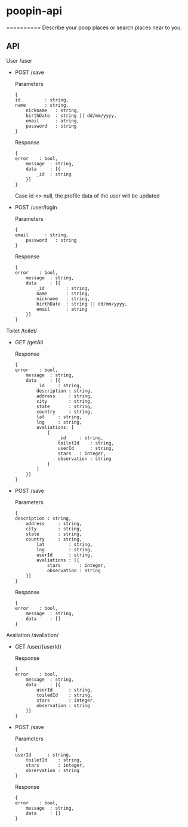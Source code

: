 # poopin-api
 ==========
 Describe your poop places or search places near to you.

API
---------------------------------------------
User /user
* POST /save

  	Parameters
  	```
   { 
   	id         : string,
   	name       : string,
		nickname   : string,
		birthDate  : string || dd/mm/yyyy,
		email      : atring,
		password   : string 
   }
  	``` 
  	Response
  	```
   { 
   	error    : bool,
		message  : string,
		data     : [{
			_id  : string
		}]
   }
  	``` 	
   Case id <> null, the profile data of the user will be updated
* POST /user/login

  	Parameters
  	```
   { 
   	email      : string,
		password   : string 
   }
  	``` 
  	Response
  	```
   { 
   	error    : bool,
		message  : string,
		data     : [{
			_id  	   : string,
			name       : string,
			nickname   : string,
			birthDate  : string || dd/mm/yyyy,
			email      : atring
		}]
   }
   	```
Toilet /toilet/
* GET /getAll

  	Response
  	```
   { 
   	error    : bool,
		message  : string,
		data     : [{
			_id	    : string,
			description : string,
			address     : string,
			city	    : string,
			state	    : string,
			country	    : string,
			lat	    : string,
			lng	    : string,
			avaliations: [
				{
				    _id		: string,
				    toiletId	: string,
				    userId      : string,
				    stars	: integer,
				    observation : string
				}
			]
		}]
   }
  	```   	 	
* POST /save

  	Parameters
  	```
   { 
   	description : string,
		address     : string,
		city        : string,
		state       : string,
		country     : string,
	    	lat         : string,
	    	lng         : string,
	    	userId      : string,
	    	avaliations : [{
	    		stars       : integer,
            	observation : string
		}] 
   }
  	``` 
  	Response
  	```
   { 
   	error    : bool,
		message  : string,
		data     : []
   }
  	``` 	
	
Avaliation /avaliation/
* GET /user/{userId}

  	Response
  	```
   { 
   	error    : bool,
		message  : string,
		data     : [{
			userId      : string,
			toiledId    : string,
			stars       : integer,
			observation : string
		}]
   }
  	``` 
	
* POST /save

	Parameters
  	```
   { 
   	userId      : string,
		toiletId    : string,
		stars       : integer,
		observation : string
   }
  	``` 
  	Response
  	```
   { 
   	error    : bool,
		message  : string,
		data     : []
   }
  	``` 	



